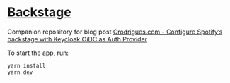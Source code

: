 # [Backstage](https://backstage.io)

Companion repository for blog post [Crodrigues.com - Configure Spotify’s backstage with Keycloak OiDC as Auth Provider](https://crodrigues.com/configure-spotifys-backstage-with-keycloak-oidc-as-auth-provider/)



To start the app, run:

```sh
yarn install
yarn dev
```
